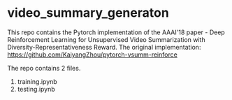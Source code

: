 # video_summary_generaton
This repo contains the Pytorch implementation of the AAAI'18 paper - Deep Reinforcement Learning for Unsupervised Video
Summarization with Diversity-Representativeness Reward. The original implementation:  https://github.com/KaiyangZhou/pytorch-vsumm-reinforce

The repo contains 2 files.
1) training.ipynb
2) testing.ipynb



